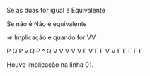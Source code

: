 Se as duas for igual é Equivalente

Se não é Não é equivalente

=> Implicação é quando for VV

P Q P v Q    P ^ Q
V V V V 
V F V F 
F V V F 
F F F F 

Houve implicação na linha 01.